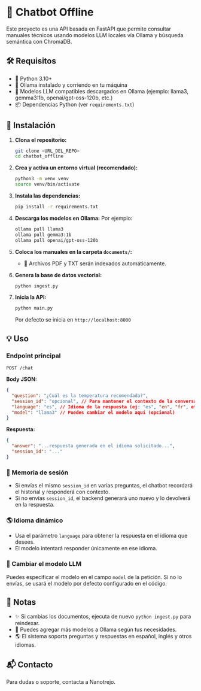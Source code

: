 # 🤖 Chatbot Offline

Este proyecto es una API basada en FastAPI que permite consultar manuales técnicos usando modelos LLM locales vía Ollama y búsqueda semántica con ChromaDB.

## 🛠️ Requisitos

- 🐍 Python 3.10+
- 🦙 Ollama instalado y corriendo en tu máquina
- 🧠 Modelos LLM compatibles descargados en Ollama (ejemplo: llama3, gemma3:1b, openai/gpt-oss-120b, etc.)
- 📦 Dependencias Python (ver `requirements.txt`)

## 🚀 Instalación

1. **Clona el repositorio:**
   ```bash
   git clone <URL_DEL_REPO>
   cd chatbot_offline
   ```

2. **Crea y activa un entorno virtual (recomendado):**
   ```bash
   python3 -m venv venv
   source venv/bin/activate
   ```

3. **Instala las dependencias:**
   ```bash
   pip install -r requirements.txt
   ```

4. **Descarga los modelos en Ollama:**
   Por ejemplo:
   ```bash
   ollama pull llama3
   ollama pull gemma3:1b
   ollama pull openai/gpt-oss-120b
   ```

5. **Coloca los manuales en la carpeta `documents/`:**
   - 📄 Archivos PDF y TXT serán indexados automáticamente.

6. **Genera la base de datos vectorial:**
   ```bash
   python ingest.py
   ```

7. **Inicia la API:**
   ```bash
   python main.py
   ```
   Por defecto se inicia en `http://localhost:8000`

## 💡 Uso

### Endpoint principal

`POST /chat`

**Body JSON:**
```json
{
  "question": "¿Cuál es la temperatura recomendada?",
  "session_id": "opcional", // Para mantener el contexto de la conversación
  "language": "es", // Idioma de la respuesta (ej: "es", "en", "fr", etc.)
  "model": "llama3" // Puedes cambiar el modelo aquí (opcional)
}
```

**Respuesta:**
```json
{
  "answer": "...respuesta generada en el idioma solicitado...",
  "session_id": "..."
}
```

### 🧠 Memoria de sesión
- Si envías el mismo `session_id` en varias preguntas, el chatbot recordará el historial y responderá con contexto.
- Si no envías `session_id`, el backend generará uno nuevo y lo devolverá en la respuesta.

### 🌎 Idioma dinámico
- Usa el parámetro `language` para obtener la respuesta en el idioma que desees.
- El modelo intentará responder únicamente en ese idioma.

### 🔄 Cambiar el modelo LLM
Puedes especificar el modelo en el campo `model` de la petición. Si no lo envías, se usará el modelo por defecto configurado en el código.

## 📝 Notas
- ✨ Si cambias los documentos, ejecuta de nuevo `python ingest.py` para reindexar.
- 🦙 Puedes agregar más modelos a Ollama según tus necesidades.
- 🌎 El sistema soporta preguntas y respuestas en español, inglés y otros idiomas.

## 📬 Contacto
Para dudas o soporte, contacta a Nanotrejo.
